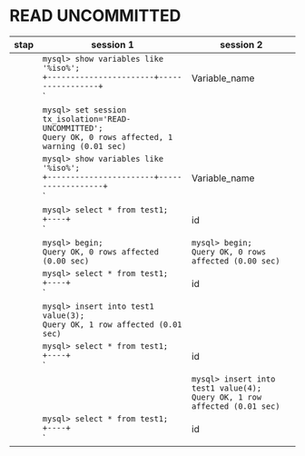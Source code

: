 # READ UNCOMMITTED

| stap | session 1                                                    | session 2                                                    |
| ---- | ------------------------------------------------------------ | ------------------------------------------------------------ |
|      | `mysql> show variables like '%iso%';` <br> `+-----------------------+-----------------+` <br> `| Variable_name         | Value           |` <br> `+-----------------------+-----------------+` <br> `| transaction_isolation | REPEATABLE-READ |` <br> `| tx_isolation          | REPEATABLE-READ |` <br> `+-----------------------+-----------------+` <br> `2 rows in set (0.02 sec)` | `mysql> show variables like '%iso%';` <br> `+-----------------------+-----------------+` <br> `| Variable_name         | Value           |` <br> `+-----------------------+-----------------+` <br> `| transaction_isolation | REPEATABLE-READ |` <br> `| tx_isolation          | REPEATABLE-READ |` <br> `+-----------------------+-----------------+` <br> `2 rows in set (0.02 sec)` |
|      | `mysql> set session tx_isolation='READ-UNCOMMITTED';` <br> `Query OK, 0 rows affected, 1 warning (0.01 sec)` |                                                              |
|      | `mysql> show variables like '%iso%';` <br> `+-----------------------+------------------+` <br>  `| Variable_name         | Value            |` <br> `+-----------------------+------------------+` <br> `| transaction_isolation | READ-UNCOMMITTED |` <br> `| tx_isolation          | READ-UNCOMMITTED |` <br> `+-----------------------+------------------+` <br> `2 rows in set (0.01 sec)` |                                                              |
|      | `mysql> select * from test1;` <br> `+----+` <br> `| id |` <br> `+----+` <br> `|  1 |` <br> `|  2 |` <br> `+----+` <br> `2 rows in set (0.01 sec)` | `mysql> select * from test1;` <br> `+----+` <br> `| id |` <br> `+----+` <br> `|  1 |` <br> `|  2 |` <br> `+----+` <br> `2 rows in set (0.01 sec)` |
|      | `mysql> begin;` <br> `Query OK, 0 rows affected (0.00 sec)`  | `mysql> begin;` <br/> `Query OK, 0 rows affected (0.00 sec)` |
|      | `mysql> select * from test1;` <br> `+----+` <br> `| id |` <br> `+----+` <br> `|  1 |` <br> `|  2 |` <br> `+----+` <br> `2 rows in set (0.00 sec)` | `mysql> select * from test1;` <br> `+----+` <br> `| id |` <br> `+----+` <br> `|  1 |` <br> `|  2 |` <br> `+----+` <br> `2 rows in set (0.00 sec)` |
|      | `mysql> insert into test1 value(3);` <br> `Query OK, 1 row affected (0.01 sec)` |                                                              |
|      | `mysql> select * from test1;` <br> `+----+` <br> `| id |` <br> `+----+` <br> `|  1 |` <br> `|  2 |` <br> `|  3 |` <br> `+----+` <br> `3 rows in set (0.01 sec)` | `mysql> select * from test1;` <br> `+----+` <br> `| id |` <br> `+----+` <br> `|  1 |` <br> `|  2 |` <br> `+----+` <br> `2 rows in set (0.00 sec)` |
|      |                                                              | `mysql> insert into test1 value(4);` <br> `Query OK, 1 row affected (0.01 sec)` |
|      | `mysql> select * from test1;` <br> `+----+` <br> `| id |` <br> `+----+` <br> `|  1 |` <br> `|  2 |` <br> `|  3 |` <br> `|  4 |` <br> `+----+` <br> `4 rows in set (0.01 sec)` | `mysql> select * from test1;` <br> `+----+` <br> `| id |` <br> `+----+` <br> `|  1 |` <br> `|  2 |` <br> `|  4 |` <br> `+----+` <br> `3 rows in set (0.01 sec)` |



